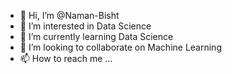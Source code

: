 - 👋 Hi, I’m @Naman-Bisht
- 👀 I’m interested in Data Science
- 🌱 I’m currently learning Data Science
- 💞️ I’m looking to collaborate on Machine Learning
- 📫 How to reach me ...

<!---
Naman-Bisht/Naman-Bisht is a ✨ special ✨ repository because its `README.md` (this file) appears on your GitHub profile.
You can click the Preview link to take a look at your changes.
--->
